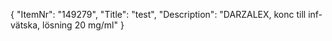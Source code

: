 {
  "ItemNr": "149279",
  "Title": "test",
  "Description": "DARZALEX, konc till inf-vätska, lösning 20 mg/ml"
}